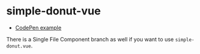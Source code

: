 # simple-donut-vue

* [CodePen example](https://codepen.io/TheJaredWilcurt/pen/apXgyp)

There is a Single File Component branch as well if you want to use `simple-donut.vue`.
